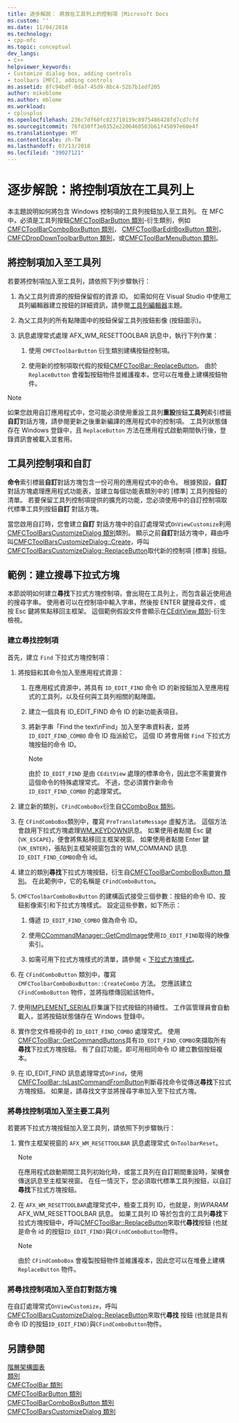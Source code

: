 ```yaml
---
title: 逐步解說： 將放在工具列上的控制項 |Microsoft Docs
ms.custom: ''
ms.date: 11/04/2016
ms.technology:
- cpp-mfc
ms.topic: conceptual
dev_langs:
- C++
helpviewer_keywords:
- Customize dialog box, adding controls
- toolbars [MFC], adding controls
ms.assetid: 8fc94bdf-0da7-45d9-8bc4-52b7b1edf205
author: mikeblome
ms.author: mblome
ms.workload:
- cplusplus
ms.openlocfilehash: 236c7df60fc023710139c8975486428fd7cd7cfd
ms.sourcegitcommit: 76fd30ff3e0352e2206460503b61f45897e60e4f
ms.translationtype: MT
ms.contentlocale: zh-TW
ms.lasthandoff: 07/13/2018
ms.locfileid: "39027121"
---
```

# <a name="walkthrough-putting-controls-on-toolbars"></a>逐步解說：將控制項放在工具列上
本主題說明如何將包含 Windows 控制項的工具列按鈕加入至工具列。 在 MFC 中，必須是工具列按鈕[CMFCToolBarButton 類別](../mfc/reference/cmfctoolbarbutton-class.md)-衍生類別，例如[CMFCToolBarComboBoxButton 類別](../mfc/reference/cmfctoolbarcomboboxbutton-class.md)， [CMFCToolBarEditBoxButton 類別](../mfc/reference/cmfctoolbareditboxbutton-class.md)，[CMFCDropDownToolbarButton 類別](../mfc/reference/cmfcdropdowntoolbarbutton-class.md)，或[CMFCToolBarMenuButton 類別](../mfc/reference/cmfctoolbarmenubutton-class.md)。  
  
## <a name="adding-controls-to-toolbars"></a>將控制項加入至工具列  
 若要將控制項加入至工具列，請依照下列步驟執行：  
  
1.  為父工具列資源的按鈕保留假的資源 ID。 如需如何在 Visual Studio 中使用工具列編輯器建立按鈕的詳細資訊，請參閱[工具列編輯器](../windows/toolbar-editor.md)主題。  
  
2.  為父工具列的所有點陣圖中的按鈕保留工具列按鈕影像 (按鈕圖示)。  
  
3.  訊息處理常式處理 AFX_WM_RESETTOOLBAR 訊息中，執行下列作業：  
  
    1.  使用 `CMFCToolbarButton` 衍生類別建構按鈕控制項。  
  
    2.  使用新的控制項取代假的按鈕[CMFCToolBar::ReplaceButton](../mfc/reference/cmfctoolbar-class.md#replacebutton)。 由於 `ReplaceButton` 會複製按鈕物件並維護複本，您可以在堆疊上建構按鈕物件。  
  
> [!NOTE]
>  如果您啟用自訂應用程式中，您可能必須使用重設工具列**重設**按鈕**工具列**索引標籤**自訂**對話方塊，請參閱更新之後重新編譯的應用程式中的控制項。 工具列狀態儲存在 Windows 登錄中，且 `ReplaceButton` 方法在應用程式啟動期間執行後，登錄資訊會被載入並套用。  
  
## <a name="toolbar-controls-and-customization"></a>工具列控制項和自訂  
 **命令**索引標籤**自訂**對話方塊包含一份可用的應用程式中的命令。 根據預設，**自訂**對話方塊處理應用程式功能表，並建立每個功能表類別中的 [標準] 工具列按鈕的清單。 若要保留工具列控制項提供的擴充的功能，您必須使用中的自訂控制項取代標準工具列按鈕**自訂** 對話方塊。  
  
 當您啟用自訂時，您會建立**自訂** 對話方塊中的自訂處理常式`OnViewCustomize`利用[CMFCToolBarsCustomizeDialog 類別](../mfc/reference/cmfctoolbarscustomizedialog-class.md)類別。 顯示之前**自訂**對話方塊中，藉由呼叫[CMFCToolBarsCustomizeDialog::Create](../mfc/reference/cmfctoolbarscustomizedialog-class.md#create)，呼叫[CMFCToolBarsCustomizeDialog::ReplaceButton](../mfc/reference/cmfctoolbarscustomizedialog-class.md#replacebutton)取代新的控制項 [標準] 按鈕。  
  
## <a name="example-creating-a-find-combo-box"></a>範例：建立搜尋下拉式方塊  
 本節說明如何建立**尋找**下拉式方塊控制項，會出現在工具列上，而包含最近使用過的搜尋字串。 使用者可以在控制項中輸入字串，然後按 ENTER 鍵搜尋文件，或按 Esc 鍵將焦點移回主框架。 這個範例假設文件會顯示在[CEditView 類別](../mfc/reference/ceditview-class.md)-衍生檢視。  
  
### <a name="creating-the-find-control"></a>建立尋找控制項  
 首先，建立 `Find` 下拉式方塊控制項：  
  
1.  將按鈕和其命令加入至應用程式資源：  
  
    1.  在應用程式資源中，將具有 `ID_EDIT_FIND` 命令 ID 的新按鈕加入至應用程式的工具列，以及任何與工具列相關的點陣圖。  
  
    2.  建立一個具有 ID_EDIT_FIND 命令 ID 的新功能表項目。  
  
    3.  將新字串「Find the text\nFind」加入至字串資料表，並將`ID_EDIT_FIND_COMBO` 命令 ID 指派給它。 這個 ID 將會用做 `Find` 下拉式方塊按鈕的命令 ID。  
  
        > [!NOTE]
        >  由於 `ID_EDIT_FIND` 是由 `CEditView` 處理的標準命令，因此您不需要實作這個命令的特殊處理常式。  不過，您必須實作新命令 `ID_EDIT_FIND_COMBO` 的處理常式。  
  
2.  建立新的類別，`CFindComboBox`衍生自[CComboBox 類別](../mfc/reference/ccombobox-class.md)。  
  
3.  在 `CFindComboBox`類別中，覆寫 `PreTranslateMessage` 虛擬方法。 這個方法會啟用下拉式方塊處理[WM_KEYDOWN](http://msdn.microsoft.com/library/windows/desktop/ms646280)訊息。 如果使用者點閱 Esc 鍵 (`VK_ESCAPE`)，便會將焦點移回主框架視窗。 如果使用者點閱 Enter 鍵 (`VK_ENTER`)，張貼到主框架視窗包含的 WM_COMMAND 訊息`ID_EDIT_FIND_COMBO`命令 id。  
  
4.  建立的類別**尋找**下拉式方塊按鈕，衍生自[CMFCToolBarComboBoxButton 類別](../mfc/reference/cmfctoolbarcomboboxbutton-class.md)。 在此範例中，它的名稱是 `CFindComboButton`。  
  
5.  `CMFCToolbarComboBoxButton` 的建構函式接受三個參數：按鈕的命令 ID、按鈕影像索引和下拉式方塊樣式。 設定這些參數，如下所示：  
  
    1.  傳遞 `ID_EDIT_FIND_COMBO` 做為命令 ID。  
  
    2.  使用[CCommandManager::GetCmdImage](http://msdn.microsoft.com/4094d08e-de74-4398-a483-76d27a742dca)使用`ID_EDIT_FIND`取得的映像索引。  
  
    3.  如需可用下拉式方塊樣式的清單，請參閱 <<c0> [ 下拉式方塊樣式](../mfc/reference/styles-used-by-mfc.md#combo-box-styles)。  
  
6.  在 `CFindComboButton` 類別中，覆寫 `CMFCToolbarComboBoxButton::CreateCombo` 方法。 您應該建立 `CFindComboButton` 物件，並將指標傳回給該物件。  
  
7.  使用[IMPLEMENT_SERIAL](../mfc/reference/run-time-object-model-services.md#implement_serial)巨集讓下拉式按鈕的持續性。 工作區管理員會自動載入，並將按鈕狀態儲存在 Windows 登錄中。  
  
8.  實作您文件檢視中的 `ID_EDIT_FIND_COMBO` 處理常式。 使用[CMFCToolBar::GetCommandButtons](../mfc/reference/cmfctoolbar-class.md#getcommandbuttons)具有`ID_EDIT_FIND_COMBO`來擷取所有**尋找**下拉式方塊按鈕。 有了自訂功能，即可用相同命令 ID 建立數個按鈕複本。  
  
9. 在 ID_EDIT_FIND 訊息處理常式`OnFind`，使用[CMFCToolBar::IsLastCommandFromButton](../mfc/reference/cmfctoolbar-class.md#islastcommandfrombutton)判斷尋找命令從傳送**尋找**下拉式方塊按鈕。 如果是，請尋找文字並將搜尋字串加入至下拉式方塊。  
  
### <a name="adding-the-find-control-to-the-main-toolbar"></a>將尋找控制項加入至主要工具列  
 若要將下拉式方塊按鈕加入至工具列，請依照下列步驟執行：  
  
1.  實作主框架視窗的 `AFX_WM_RESETTOOLBAR` 訊息處理常式 `OnToolbarReset`。  
  
    > [!NOTE]
    >  在應用程式啟動期間工具列初始化時，或當工具列在自訂期間重設時，架構會傳送訊息至主框架視窗。 在任一情況下，您必須取代標準工具列按鈕，以自訂**尋找**下拉式方塊按鈕。  
  
2.  在 `AFX_WM_RESETTOOLBAR`處理常式中，檢查工具列 ID，也就是，則*WPARAM* AFX_WM_RESETTOOLBAR 訊息。 如果工具列 ID 等於包含的工具列**尋找**下拉式方塊按鈕中，呼叫[CMFCToolBar::ReplaceButton](../mfc/reference/cmfctoolbar-class.md#replacebutton)來取代**尋找**按鈕 (也就是命令 id 的按鈕`ID_EDIT_FIND)`與`CFindComboButton`物件。  
  
    > [!NOTE]
    >  由於 `CFindComboBox` 會複製按鈕物件並維護複本，因此您可以在堆疊上建構 `ReplaceButton` 物件。  
  
### <a name="adding-the-find-control-to-the-customize-dialog-box"></a>將尋找控制項加入至自訂對話方塊  
 在自訂處理常式`OnViewCustomize`，呼叫[CMFCToolBarsCustomizeDialog::ReplaceButton](../mfc/reference/cmfctoolbarscustomizedialog-class.md#replacebutton)來取代**尋找** 按鈕 (也就是具有命令 ID 的按鈕`ID_EDIT_FIND)`與`CFindComboButton`物件。  
  
## <a name="see-also"></a>另請參閱  
 [階層架構圖表](../mfc/hierarchy-chart.md)   
 [類別](../mfc/reference/mfc-classes.md)   
 [CMFCToolBar 類別](../mfc/reference/cmfctoolbar-class.md)   
 [CMFCToolBarButton 類別](../mfc/reference/cmfctoolbarbutton-class.md)   
 [CMFCToolBarComboBoxButton 類別](../mfc/reference/cmfctoolbarcomboboxbutton-class.md)   
 [CMFCToolBarsCustomizeDialog 類別](../mfc/reference/cmfctoolbarscustomizedialog-class.md)
